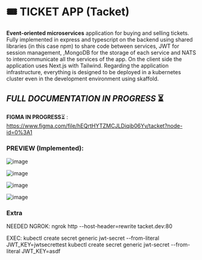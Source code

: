 # 🎟️ TICKET APP (Tacket)
**Event-oriented microservices** application for buying and selling tickets. Fully implemented in express and typescript on the backend using shared libraries (in this case npm) to share code between services, JWT for session management, ,MongoDB for the storage of each service and NATS to intercommunicate all the services of the app. On the client side the application uses Next.js with Tailwind. Regarding the application infrastructure, everything is designed to be deployed in a kubernetes cluster even in the development environment using skaffold.

## *FULL DOCUMENTATION IN PROGRESS* ⏳

**FIGMA IN PROGRESS**⏳ : https://www.figma.com/file/hEQrtHYTZMCJLDiqib06Yv/tacket?node-id=0%3A1

### PREVIEW (Implemented):
![image](https://user-images.githubusercontent.com/28931847/187996100-136fd7dc-73a7-4065-8c09-aa70ed511536.png)

![image](https://user-images.githubusercontent.com/28931847/188003208-9b059086-d1e7-4cd6-bef6-303596c63659.png)

![image](https://user-images.githubusercontent.com/28931847/188003314-2c1be504-b816-4dd9-ac30-9cc9a8940bdb.png)

![image](https://user-images.githubusercontent.com/28931847/188003366-f0f692d8-de03-42cd-811a-267dfd0ba946.png)


### Extra

NEEDED NGROK: ngrok http --host-header=rewrite tacket.dev:80

EXEC: 
kubectl create secret generic jwt-secret --from-literal JWT_KEY=jwtsecrettest
kubectl create secret generic jwt-secret --from-literal JWT_KEY=asdf

